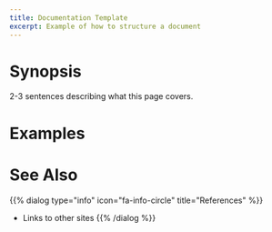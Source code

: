 ```yaml
---
title: Documentation Template
excerpt: Example of how to structure a document
---
```


# Synopsis

2-3 sentences describing what this page covers.

# Examples

# See Also

{{% dialog type="info" icon="fa-info-circle" title="References" %}}
- Links to other sites 
{{% /dialog %}}
